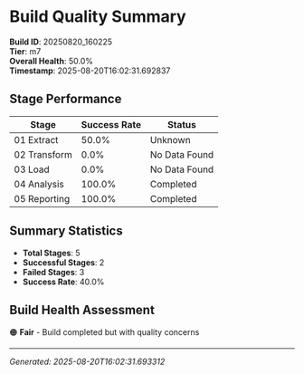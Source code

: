 # Build Quality Summary

**Build ID**: 20250820_160225  
**Tier**: m7  
**Overall Health**: 50.0%  
**Timestamp**: 2025-08-20T16:02:31.692837

## Stage Performance

| Stage | Success Rate | Status |
|-------|-------------|--------|
| 01 Extract | 50.0% | Unknown |
| 02 Transform | 0.0% | No Data Found |
| 03 Load | 0.0% | No Data Found |
| 04 Analysis | 100.0% | Completed |
| 05 Reporting | 100.0% | Completed |


## Summary Statistics

- **Total Stages**: 5
- **Successful Stages**: 2
- **Failed Stages**: 3
- **Success Rate**: 40.0%

## Build Health Assessment

🟠 **Fair** - Build completed but with quality concerns

---
*Generated: 2025-08-20T16:02:31.693312*
